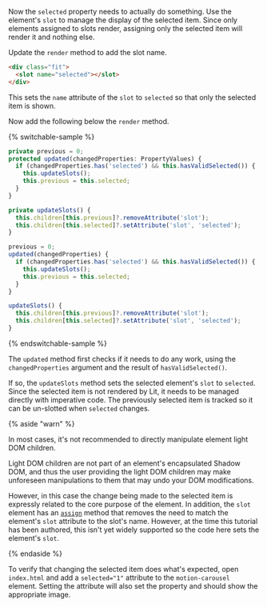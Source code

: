 Now the `selected` property needs to actually do something. Use the
element's `slot` to manage the display of the selected item. Since only
elements assigned to slots render, assigning only the selected item will render
it and nothing else.

Update the `render` method to add the slot name.

```html
<div class="fit">
  <slot name="selected"></slot>
</div>
```

This sets the `name` attribute of the `slot` to `selected` so that only the
selected item is shown.

Now add the following below the `render` method.

{% switchable-sample %}

```ts
private previous = 0;
protected updated(changedProperties: PropertyValues) {
  if (changedProperties.has('selected') && this.hasValidSelected()) {
    this.updateSlots();
    this.previous = this.selected;
  }
}

private updateSlots() {
  this.children[this.previous]?.removeAttribute('slot');
  this.children[this.selected]?.setAttribute('slot', 'selected');
}
```

```js
previous = 0;
updated(changedProperties) {
  if (changedProperties.has('selected') && this.hasValidSelected()) {
    this.updateSlots();
    this.previous = this.selected;
  }
}

updateSlots() {
  this.children[this.previous]?.removeAttribute('slot');
  this.children[this.selected]?.setAttribute('slot', 'selected');
}
```

{% endswitchable-sample %}

The `updated` method first checks if it needs to do any work, using the
`changedProperties` argument and the result of `hasValidSelected()`.

If so, the `updateSlots` method sets the selected element's `slot` to `selected`.
Since the selected item is not rendered by Lit, it needs to be managed directly
with imperative code. The previously selected item is tracked so it can be
un-slotted when `selected` changes.

{% aside "warn" %}

In most cases, it's not recommended to directly manipulate element light DOM children.

Light DOM children are not part of an element's encapsulated Shadow DOM,
and thus the user providing the light DOM children may make unforeseen
manipulations to them that may undo your DOM modifications.

However, in this case the change being made to the selected item is
expressly related to the core purpose of the element. In addition, the `slot`
element has an
[`assign`](https://developer.mozilla.org/en-US/docs/Web/API/HTMLSlotElement/assign)
method that removes the need to match the element's `slot` attribute to the
slot's name. However, at the time this tutorial has been authored, this isn't
yet widely supported so the code here sets the element's `slot`.

{% endaside %}

To verify that changing the selected item does what's expected,
open `index.html` and add a `selected="1"` attribute to the `motion-carousel`
element. Setting the attribute will also set the property and should show the
appropriate image.
